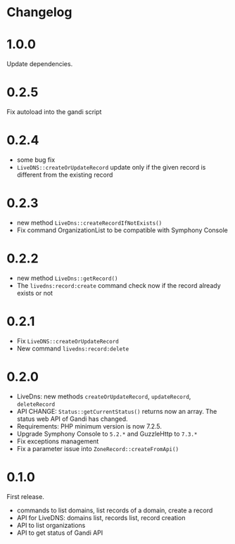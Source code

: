 # Changelog

# 1.0.0

Update dependencies.

# 0.2.5

Fix autoload into the gandi script

# 0.2.4

- some bug fix
- `LiveDNS::createOrUpdateRecord` update only if the given record is different
  from the existing record

# 0.2.3

- new method `LiveDns::createRecordIfNotExists()`
- Fix command OrganizationList to be compatible with Symphony Console

# 0.2.2

- new method `LiveDns::getRecord()`
- The `livedns:record:create`  command check now if the record already exists or not

# 0.2.1

- Fix `LiveDNS::createOrUpdateRecord`
- New command `livedns:record:delete`

# 0.2.0

- LiveDns: new methods `createOrUpdateRecord`, `updateRecord`, `deleteRecord`
- API CHANGE: `Status::getCurrentStatus()` returns now an array. The status web API of Gandi has changed.
- Requirements: PHP minimum version is now 7.2.5.
- Upgrade Symphony Console to `5.2.*` and GuzzleHttp to `7.3.*`
- Fix exceptions management
- Fix a parameter issue into `ZoneRecord::createFromApi()`

# 0.1.0

First release.

- commands to list domains, list records of a domain, create a record
- API for LiveDNS: domains list, records list, record creation
- API to list organizations
- API to get status of Gandi API
